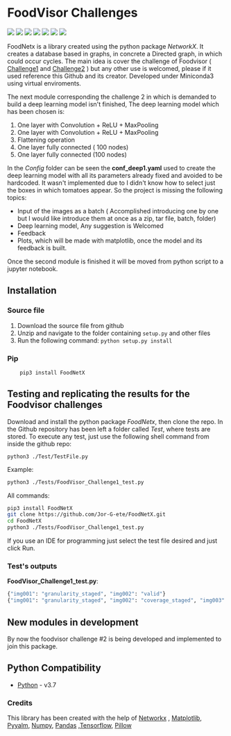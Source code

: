 # FoodVisor Challenges

[![](https://img.shields.io/pypi/v/FoodNetX.svg)]()
[![](https://img.shields.io/pypi/pyversions/FoodNetX.svg)](https://pypi.org/project/FoodNetX/)
[![](https://img.shields.io/pypi/l/FoodNetX.svg)](https://github.com/Jor-G-ete/FoodNetX/blob/master/LICENSE)
[![](https://img.shields.io/github/downloads/Jor-G-ete/FoodNetX/total)]()
[![](https://img.shields.io/github/last-commit/Jor-G-ete/FoodNetx)]()
[![](https://img.shields.io/github/v/release/Jor-G-ete/FoodNetX)]()
[![](https://img.shields.io/github/v/tag/Jor-G-ete/FoodNetx)]()

FoodNetx is a library created using the python package *NetworkX*. It creates a database based in graphs, in concrete a Directed graph, in which could occur cycles. The main idea is cover the challenge of Foodvisor ( [Challenge1](https://github.com/Foodvisor/coding-assignment) and [Challenge2](https://github.com/Foodvisor/home-assignment) ) but any other use is welcomed, please if it used reference this Github and its creator.
Developed under Miniconda3 using virtual enviroments.

The next module corresponding the challenge 2 in which is demanded to build a deep learning model isn't finished, The deep learning model which has been chosen is:

1. One layer with Convolution + ReLU + MaxPooling
2. One layer with Convolution + ReLU + MaxPooling
3. Flattening operation
4. One layer fully connected ( 100 nodes)
5. One layer fully connected (100 nodes)

In the *Config* folder can be seen the **conf_deep1.yaml** used to create the deep learning model with all its parameters already fixed and avoided to be hardcoded. It wasn't implemented due to I didn't know how to select just the boxes in which tomatoes appear. So the project is missing the following topics:

* Input of the images as a batch ( Accomplished introducing one by one but I would like introduce them at once as a zip, tar file, batch, folder)
* Deep learning model, Any suggestion is Welcomed
* Feedback
* Plots, which will be made with matplotlib, once the model and its feedback is built. 

Once the second module is finished it will be moved from python script to a jupyter notebook.

## Installation

### Source file

1. Download the source file from github
2. Unzip and navigate to the folder containing `setup.py` and other files
3. Run the following command: `python setup.py install`

### Pip

```python3
    pip3 install FoodNetX
```

## Testing and replicating the results for the Foodvisor challenges

Download and install the python package *FoodNetx*, then clone the repo.
In the Github repository has been left a folder called *Test*, where tests are stored.
To execute any test, just use the following shell command from inside the github repo:

```shell
python3 ./Test/TestFile.py
```

Example:

```bash
python3 ./Tests/FoodVisor_Challenge1_test.py
```

All commands: 
```bash
pip3 install FoodNetX
git clone https://github.com/Jor-G-ete/FoodNetX.git
cd FoodNetX
python3 ./Tests/FoodVisor_Challenge1_test.py
```

If you use an IDE for programming just select the test file desired and just click Run.

### Test's outputs

**FoodVisor_Challenge1_test.py**: 

```python
{"img001": "granularity_staged", "img002": "valid"}
{"img001": "granularity_staged", "img002": "coverage_staged", "img003": "invalid"}
```



##  New modules in development  

By now the foodvisor challenge #2 is being developed and implemented to join this package. 

## Python Compatibility

* [Python](http://www.python.com) - v3.7

### Credits

This library has been created with the help of [Networkx](https://networkx.github.io/mat) , [Matplotlib](https://matplotlib.org/), [Pyyalm](https://github.com/mk-fg/pretty-yaml), [Numpy](https://numpy.org/), [Pandas](https://pandas.pydata.org/) ,[Tensorflow](https://www.tensorflow.org/), [Pillow](https://python-pillow.org/) 

